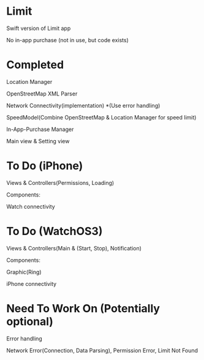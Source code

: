 # Limit

Swift version of Limit app


No in-app purchase (not in use, but code exists)

# Completed

Location Manager

OpenStreetMap XML Parser

Network Connectivity(implementation) *(Use error handling)

SpeedModel(Combine OpenStreetMap & Location Manager for speed limit)

In-App-Purchase Manager

Main view & Setting view

# To Do (iPhone)

Views & Controllers(Permissions, Loading)

Components:
  
  Watch connectivity


# To Do (WatchOS3)

Views & Controllers(Main & (Start, Stop), Notification)

Components:

  Graphic(Ring)
  
  iPhone connectivity


# Need To Work On (Potentially optional)

Error handling

Network Error(Connection, Data Parsing), Permission Error, Limit Not Found


